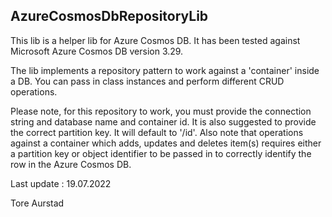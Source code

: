 ## AzureCosmosDbRepositoryLib

This lib is a helper lib for Azure Cosmos DB. It has been
tested against Microsoft Azure Cosmos DB version 3.29.

The lib implements a repository pattern to work against a 'container'
inside a DB. You can pass in class instances and perform different CRUD
operations. 

Please note, for this repository to work, you must provide the connection string
and database name and container id. It is also suggested to provide the 
correct partition key. It will default to '/id'. Also note that operations against a 
container which adds, updates and deletes item(s) requires either a partition key or 
object identifier to be passed in to correctly identify the row in the Azure Cosmos DB. 

Last update : 
19.07.2022 


Tore Aurstad 
